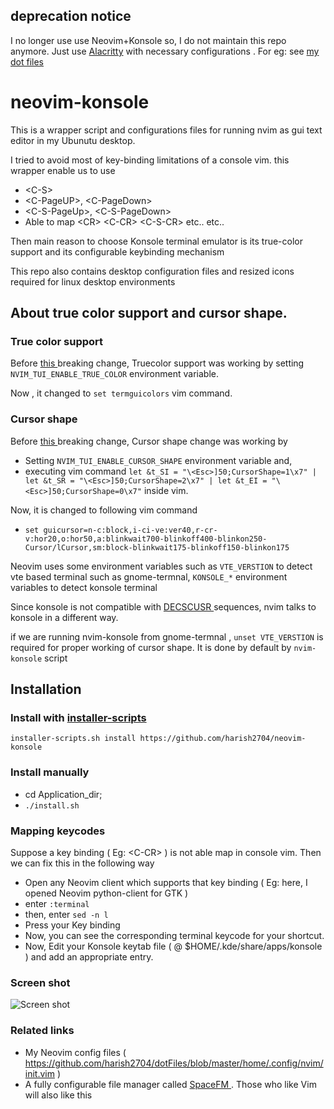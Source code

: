 ## deprecation notice
I no longer use use Neovim+Konsole so, I do not maintain this repo anymore.
Just use [Alacritty](https://github.com/alacritty/alacritty) with necessary configurations . For eg: see [my dot files]( https://github.com/harish2704/dotFiles/blob/master/home/.config/alacritty/alacritty.yml#L503 )


# neovim-konsole

This is a wrapper script and configurations files for running nvim as gui text editor in my Ubunutu desktop.


I tried to avoid most of key-binding limitations of a console vim.
this wrapper enable us to use
* \<C-S\>
* \<C-PageUP\>, \<C-PageDown\>
* \<C-S-PageUp\>, \<C-S-PageDown\>
* Able to map \<CR\> \<C-CR\> \<C-S-CR\> etc..
etc..

Then main reason to choose Konsole terminal emulator is its true-color support and its configurable keybinding mechanism

This repo also contains desktop configuration files and resized icons required for linux desktop environments

## About true color support and cursor shape.

### True color support 

Before [ this ]( https://github.com/neovim/neovim/wiki/Following-HEAD#20160511 ) breaking change,
Truecolor support was working by setting `NVIM_TUI_ENABLE_TRUE_COLOR` environment variable.

Now , it changed to `set termguicolors` vim command.

### Cursor shape

Before [ this ]( https://github.com/neovim/neovim/wiki/Following-HEAD#20160210 ) breaking change,
Cursor shape change was working by 
* Setting `NVIM_TUI_ENABLE_CURSOR_SHAPE` environment variable and,
* executing vim command `let &t_SI = "\<Esc>]50;CursorShape=1\x7" | let &t_SR = "\<Esc>]50;CursorShape=2\x7" | let &t_EI = "\<Esc>]50;CursorShape=0\x7"` inside vim.

Now, it is changed to following vim command
* `set guicursor=n-c:block,i-ci-ve:ver40,r-cr-v:hor20,o:hor50,a:blinkwait700-blinkoff400-blinkon250-Cursor/lCursor,sm:block-blinkwait175-blinkoff150-blinkon175`

Neovim uses some environment variables such as `VTE_VERSTION` to detect vte based terminal such as gnome-termnal, `KONSOLE_*` environment variables to detect konsole terminal

Since konsole is not compatible with [ DECSCUSR ]( http://vt100.net/docs/vt510-rm/DECSCUSR ) sequences, nvim talks to konsole in a different way.

if we are running nvim-konsole from gnome-termnal , `unset VTE_VERSTION` is required for proper working of cursor shape. It is done by default by `nvim-konsole` script

## Installation

### Install with [installer-scripts](https://github.com/harish2704/installer-scripts)
`installer-scripts.sh install https://github.com/harish2704/neovim-konsole`

### Install manually
* cd Application_dir;
* `./install.sh`



### Mapping keycodes
Suppose a key binding ( Eg: \<C-CR\>  ) is not able map in console vim.
Then we can fix this in the following way

  * Open any Neovim client which supports that key binding ( Eg: here, I opened Neovim python-client for GTK )
  * enter `:terminal`
  * then, enter `sed -n l`
  * Press your Key binding
  * Now, you can see the corresponding terminal keycode for your shortcut.
  * Now, Edit your Konsole keytab file ( @ $HOME/.kde/share/apps/konsole ) and add an appropriate entry.


### Screen shot
![Screen shot](http://i.giphy.com/l2JInHtGIhatbiuRO.gif "Neovim+Konsole on ubuntu 14.04")


### Related links
* My Neovim config files ( https://github.com/harish2704/dotFiles/blob/master/home/.config/nvim/init.vim )
* A fully configurable file manager called [ SpaceFM ]( http://ignorantguru.github.io/spacefm/ ). Those who like Vim will also like this
